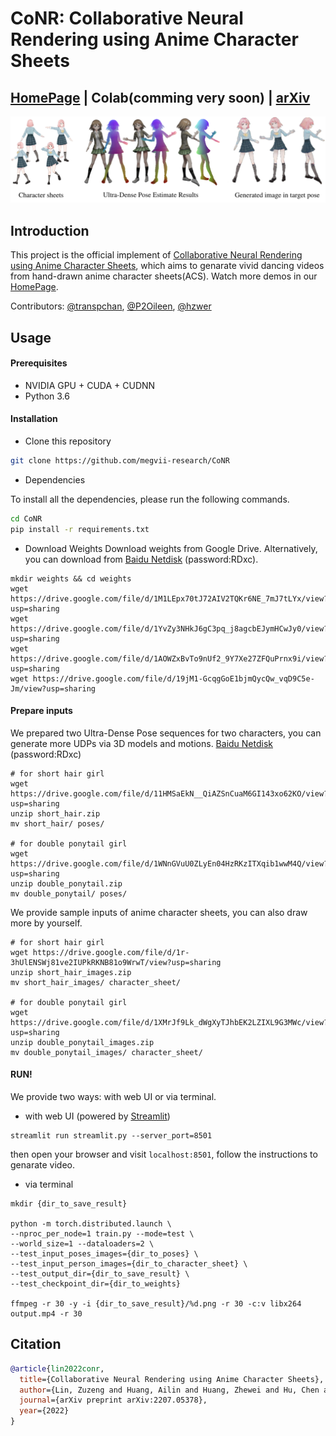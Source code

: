 # CoNR: Collaborative Neural Rendering using Anime Character Sheets


## [HomePage](https://conr.ml) | Colab(comming very soon) | [arXiv](https://arxiv.org/abs/2207.05378)

![image](images/MAIN.png)

## Introduction

This project is the official implement of [Collaborative Neural Rendering using Anime Character Sheets](https://arxiv.org/abs/2207.05378), which aims to genarate vivid dancing videos from hand-drawn anime character sheets(ACS). Watch more demos in our [HomePage](https://conr.ml).

Contributors: [@transpchan](https://github.com/transpchan/), [@P2Oileen](https://github.com/P2Oileen), [@hzwer](https://github.com/hzwer)

## Usage

#### Prerequisites

* NVIDIA GPU + CUDA + CUDNN
* Python 3.6

#### Installation

* Clone this repository

```bash
git clone https://github.com/megvii-research/CoNR
```

* Dependencies

To install all the dependencies, please run the following commands.

```bash
cd CoNR
pip install -r requirements.txt
```

* Download Weights
Download weights from Google Drive. Alternatively, you can download from [Baidu Netdisk](https://pan.baidu.com/s/1U11iIk-DiJodgCveSzB6ig?pwd=RDxc) (password:RDxc).

```
mkdir weights && cd weights
wget https://drive.google.com/file/d/1M1LEpx70tJ72AIV2TQKr6NE_7mJ7tLYx/view?usp=sharing
wget https://drive.google.com/file/d/1YvZy3NHkJ6gC3pq_j8agcbEJymHCwJy0/view?usp=sharing
wget https://drive.google.com/file/d/1AOWZxBvTo9nUf2_9Y7Xe27ZFQuPrnx9i/view?usp=sharing
wget https://drive.google.com/file/d/19jM1-GcqgGoE1bjmQycQw_vqD9C5e-Jm/view?usp=sharing
```

#### Prepare inputs
We prepared two Ultra-Dense Pose sequences for two characters, you can generate more UDPs via 3D models and motions. 
[Baidu Netdisk](https://pan.baidu.com/s/1hWvz4iQXnVTaTSb6vu1NBg?pwd=RDxc) (password:RDxc) 

```
# for short hair girl
wget https://drive.google.com/file/d/11HMSaEkN__QiAZSnCuaM6GI143xo62KO/view?usp=sharing
unzip short_hair.zip
mv short_hair/ poses/

# for double ponytail girl
wget https://drive.google.com/file/d/1WNnGVuU0ZLyEn04HzRKzITXqib1wwM4Q/view?usp=sharing
unzip double_ponytail.zip
mv double_ponytail/ poses/
```

We provide sample inputs of anime character sheets, you can also draw more by yourself.

```
# for short hair girl
wget https://drive.google.com/file/d/1r-3hUlENSWj81ve2IUPkRKNB81o9WrwT/view?usp=sharing
unzip short_hair_images.zip
mv short_hair_images/ character_sheet/

# for double ponytail girl
wget https://drive.google.com/file/d/1XMrJf9Lk_dWgXyTJhbEK2LZIXL9G3MWc/view?usp=sharing
unzip double_ponytail_images.zip
mv double_ponytail_images/ character_sheet/
```

#### RUN!
We provide two ways: with web UI or via terminal.

* with web UI (powered by [Streamlit](https://streamlit.io/))

```
streamlit run streamlit.py --server_port=8501
```
then open your browser and visit `localhost:8501`, follow the instructions to genarate video.

* via terminal

```
mkdir {dir_to_save_result}

python -m torch.distributed.launch \
--nproc_per_node=1 train.py --mode=test \
--world_size=1 --dataloaders=2 \
--test_input_poses_images={dir_to_poses} \
--test_input_person_images={dir_to_character_sheet} \
--test_output_dir={dir_to_save_result} \
--test_checkpoint_dir={dir_to_weights}

ffmpeg -r 30 -y -i {dir_to_save_result}/%d.png -r 30 -c:v libx264 output.mp4 -r 30
```

## Citation
```bibtex
@article{lin2022conr,
  title={Collaborative Neural Rendering using Anime Character Sheets},
  author={Lin, Zuzeng and Huang, Ailin and Huang, Zhewei and Hu, Chen and Zhou, Shuchang},
  journal={arXiv preprint arXiv:2207.05378},
  year={2022}
}
```

